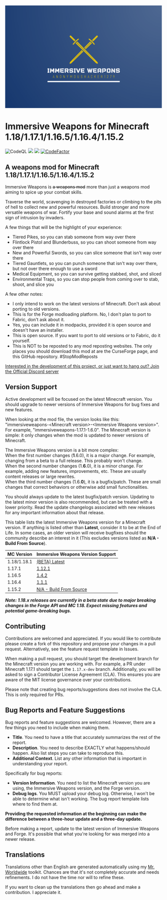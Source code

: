 ![Immersive Weapons Logo](logo.png)

# Immersive Weapons for Minecraft 1.18/1.17.1/1.16.5/1.16.4/1.15.2

![CodeQL](https://github.com/AnonymousHacker1279/ImmersiveWeapons-Mod/workflows/CodeQL/badge.svg)
[![](http://cf.way2muchnoise.eu/full_494454_Downloads.svg)](https://www.curseforge.com/minecraft/mc-mods/immersive-weapons)
[![](http://cf.way2muchnoise.eu/versions/494454.svg)](https://www.curseforge.com/minecraft/mc-mods/immersive-weapons)
[![CodeFactor](https://www.codefactor.io/repository/github/anonymoushacker1279/immersiveweapons/badge/master)](https://www.codefactor.io/repository/github/anonymoushacker1279/immersiveweapons/overview/master)
## A weapons mod for Minecraft 1.18/1.17.1/1.16.5/1.16.4/1.15.2

Immersive Weapons is <s>a weapons mod</s> more than just a weapons mod aiming to spice up your combat skills.

Traverse the world, scavenging in destroyed factories or climbing to the pits of hell to collect new and powerful
resources. Build stronger and more versatile weapons of war. Fortify your base and sound alarms at the first sign of
intrusion by invaders.

A few things that will be the highlight of your experience:

- Tiered Pikes, so you can stab someone from way over there
- Flintlock Pistol and Blunderbuss, so you can shoot someone from way over there
- New and Powerful Swords, so you can slice someone that isn't way over there
- Tiered Gauntlets, so you can punch someone that isn't way over there, but not over there enough to use a sword
- Medical Equipment, so you can survive getting stabbed, shot, and sliced
- Environmental Traps, so you can stop people from coming over to stab, shoot, and slice you

A few other notes:

- I only intend to work on the latest versions of Minecraft. Don't ask about porting to old versions.
- This is for the Forge modloading platform. No, I don't plan to port to Fabric, don't ask about it.
- Yes, you can include it in modpacks, provided it is open source and doesn't have an installer.
- This is open source. If you want to port to old versions or to Fabric, do it yourself.
- This is NOT to be reposted to any mod reposting websites. The only places you should download this mod at are the CurseForge page, and this GitHub repository. #StopModReposts

[Interested in the development of this project, or just want to hang out? Join the Official Discord server](https://discord.gg/WNMCTg7TsT)

## Version Support

Active development will be focused on the latest Minecraft version. You should upgrade to newer versions of Immersive Weapons for bug fixes and new features.

When looking at the mod file, the version looks like this: "immersiveweapons-\<Minecraft version\>-\<Immersive Weapons version\>". For example, "immersiveweapons-1.17.1-1.6.0".
The Minecraft version is simple: it only changes when the mod is updated to newer versions of Minecraft. 
	
The Immersive Weapons version is a bit more complex:  
When the first number changes (**1**.6.0), it is a major change. For example, changing from a beta to a full release. This probably won't change.  
When the second number changes (1.**6**.0), it is a minor change. For example, adding new features, improvements, etc. These are usually content releases or large rewrites.  
When the third number changes (1.6.**0**), it is a bugfix/patch. These are small changes that correct behaviors or otherwise add small functionalities.

You should always update to the latest bugfix/patch version. Updating to the latest minor version is also recommended, but can be treated with a lower priority.
Read the update changelogs associated with new releases for any important information about that release.

This table lists the latest Immersive Weapons version for a Minecraft version. If anything is listed other than **Latest**, consider it to be at the End of Life. In some
cases, an older version will receive bugfixes should the community describe an interest in it (This excludes versions listed as **N/A - Build From Source**). 

| MC Version | Immersive Weapons Version Support |
| :-- | :-- |
| 1.18/1.18.1 | [(BETA) Latest](https://github.com/AnonymousHacker1279/ImmersiveWeapons/releases) |
| 1.17.1 | [1.12.1](https://github.com/AnonymousHacker1279/ImmersiveWeapons/releases/tag/v1.12.1) |
| 1.16.5 | [1.4.2](https://github.com/AnonymousHacker1279/ImmersiveWeapons/releases/tag/v1.4.2) |
| 1.16.4 | [1.1.1](https://github.com/AnonymousHacker1279/ImmersiveWeapons/releases/tag/v1.1.1) |
| 1.15.2 | [N/A - Build From Source](https://github.com/AnonymousHacker1279/ImmersiveWeapons/tree/1.15.2-dev) |

***Note: 1.18.x releases are currently in a beta state due to major breaking changes in the Forge API and MC 1.18.
Expect missing features and potential game-breaking bugs.***

## Contributing

Contributions are welcomed and appreciated. If you would like to contribute please create a fork of this repository and propose your changes in a pull request. 
Alternatively, see the feature request template in Issues.

When making a pull request, you should target the development branch for the Minecraft version you are working with. For example, a PR under Minecraft 1.17.1 should target the
``1.17.x-dev`` branch. 
Additionally, you will be asked to sign a Contributor License Agreement (CLA). This ensures you are aware of the MIT license governance over your contributions.

Please note that creating bug reports/suggestions does not involve the CLA. This is only required for PRs. 

## Bug Reports and Feature Suggestions

Bug reports and feature suggestions are welcomed. However, there are a few things you need to include when making them.

- **Title**. You need to have a title that accurately summarizes the rest of the report.
- **Description**. You need to describe EXACTLY what happens/should happen. Also list steps you can take to reproduce this.
- **Additional Context**. List any other information that is important in understanding your report. 

Specifically for bug reports:  
- **Version Information**. You need to list the Minecraft version you are using, the Immersive Weapons version, and the Forge version.
- **Debug logs**. You MUST upload your debug log. Otherwise, I won't be able to determine what isn't working. The bug report template lists where to find them at.

**Providing the requested information at the beginning can make the difference between a three-hour update and a three-day update.**

Before making a report, update to the latest version of Immersive Weapons and Forge. It's possible that what you're looking for was merged into a newer release.


## Translations

Translations other than English are generated automatically using my [Mr. Worldwide](https://github.com/AnonymousHacker1279/MrWorldwide) toolkit. Chances are that it's
not completely accurate and needs refinements. I do not have the time nor will to refine these.

If you want to clean up the translations then go ahead and make a contribution. I appreciate it.